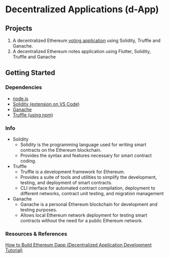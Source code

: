# Decentralized Applications (d-App)
## Projects
1. A decentralized Ethereum [voting application](https://github.com/BlueSky0322/Decentralised-Apps/tree/election-app) using Solidity, Truffle and Ganache. 
2. A decentralized Ethereum notes application using Flutter, Solidity, Truffle and Ganache

## Getting Started
### Dependencies
* [node.js](https://nodejs.org/en/download)
* [Solidity (extension on VS Code)](https://marketplace.visualstudio.com/items?itemName=JuanBlanco.solidity)
* [Ganache](https://trufflesuite.com/ganache/)
* [Truffle (using npm)](https://trufflesuite.com/docs/truffle/how-to/install/)

### Info
- Solidity
  * Solidity is the programming language used for writing smart contracts on the Ethereum blockchain.
  * Provides the syntax and features necessary for smart contract coding.
- Truffle
  * Truffle is a development framework for Ethereum.
  * Provides a suite of tools and utilities to simplify the development, testing, and deployment of smart contracts.
  * CLI interface for automated contract compilation, deployment to different networks, contract unit testing, and migration management
- Ganache
  * Ganache is a personal Ethereum blockchain for development and testing purposes.
  * Allows local Ethereum network deployment for testing smart contracts without the need for a public Ethereum network.
  


### Resources & References
[How to Build Ethereum Dapp (Decentralized Application Development Tutorial)](https://www.youtube.com/watch?v=3681ZYbDSSk&t=1261s&ab_channel=DappUniversity)
